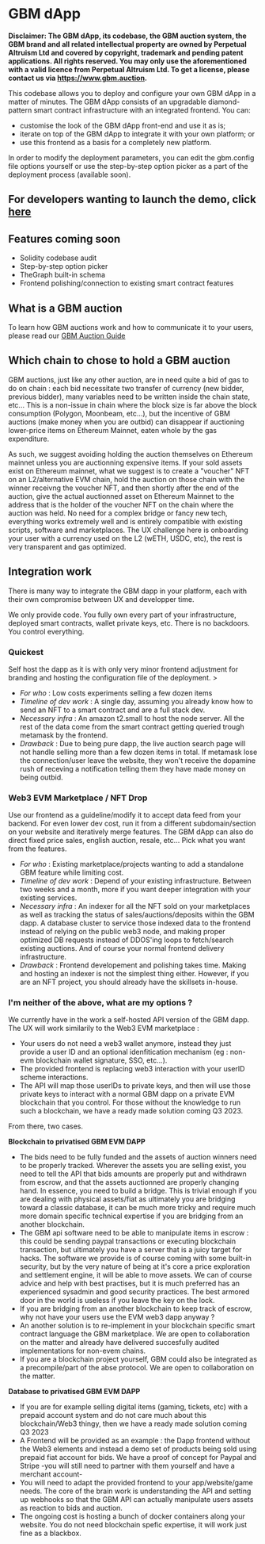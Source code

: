 
# GBM dApp

**Disclaimer: The GBM dApp, its codebase, the GBM auction system, the GBM brand and all related  intellectual property are owned by Perpetual Altruism Ltd and covered by copyright, trademark and pending patent applications. All rights reserved. You may only use the aforementioned with a valid licence from Perpetual Altruism Ltd. To get a license, please contact us via https://www.gbm.auction.**

This codebase allows you to deploy and configure your own GBM dApp in a matter of minutes. The GBM dApp consists of an upgradable diamond-pattern smart contract infrastructure with an integrated frontend. You can:
* customise the look of the GBM dApp front-end and use it as is;
* iterate on top of the GBM dApp to integrate it with your own platform; or
* use this frontend as a basis for a completely new platform.

In order to modify the deployment parameters, you can edit the gbm.config file options yourself or use the step-by-step option picker as a part of the deployment process (available soon).

## For developers wanting to launch the demo, click [here](/GBM-Diamond/README.md) 

## Features coming soon
* Solidity codebase audit
* Step-by-step option picker
* TheGraph built-in schema
* Frontend polishing/connection to existing smart contract features       

## What is a GBM auction

To learn how GBM auctions work and how to communicate it to your users, please read our [GBM Auction Guide](https://docs.google.com/document/d/16jqjfFTFS7bSP9HDhC4fJkDzihmskhByZL13tcpRX5o/edit?usp=sharing)

## Which chain to chose to hold a GBM auction    

GBM auctions, just like any other auction, are in need quite a bid of gas to do on chain : each bid necessitate two transfer of currency (new bidder, previous bidder), many variables need to be written inside the chain state, etc...   This is a non-issue in chain where the block size is far above the block consumption (Polygon, Moonbeam, etc...), but the incentive of GBM auctions (make money when you are outbid) can disappear if auctioning lower-price items on Ethereum Mainnet, eaten whole by the gas expenditure.    

As such, we suggest avoiding holding the auction themselves on Ethereum mainnet unless you are auctionning expensive items. If your sold assets exist on Ethereum mainnet, what we suggest is to create a "voucher" NFT on an L2/alternative EVM chain, hold the auction on those chain with the winner receivng the voucher NFT, and then shortly after the end of the auction, give the actual auctionned asset on Ethereum Mainnet to the address that is the holder of the voucher NFT on the chain where the auction was held. No need for a complex bridge or fancy new tech, everything works extremely well and is entirely compatible with existing scripts, software and marketplaces. The UX challenge here is onboarding your user with a currency used on the L2 (wETH, USDC, etc), the rest is very transparent and gas optimized.  
   

## Integration work
    
There is many way to integrate the GBM dapp in your platform, each with their own compromise between UX and developper time.  

We only provide code. You fully own every part of your infrastructure, deployed smart contracts, wallet private keys, etc. There is no backdoors. You control everything.

### Quickest
Self host the dapp as it is with only very minor frontend adjustment for branding and hosting the configuration file of the deployment.     >
     
+ *For who* : Low costs experiments selling a few dozen items       
+ *Timeline of dev work* : A single day, assuming you already know how to send an NFT to a smart contract and are a full stack dev.       
+ *Necessary infra* : An amazon t2.small to host the node server. All the rest of the data come from the smart contract getting queried trough metamask by the frontend.        
+ *Drawback* : Due to being pure dapp, the live auction search page will not handle selling more than a few dozen items in total. If metamask lose the connection/user leave the website, they won't receive the dopamine rush of receving a notification telling them they have made money on being outbid.         


### Web3 EVM Marketplace / NFT Drop          
Use our frontend as a guideline/modify it to accept data feed from your backend. For even lower dev cost, run it from a different subdomain/section on your website and iteratively merge features. The GBM dApp can also do direct fixed price sales, english auction, resale, etc... Pick what you want from the features.
   
+ *For who* : Existing marketplace/projects wanting to add a standalone GBM feature while limiting cost.                  
+ *Timeline of dev work* : Depend of your existing infrastructure. Between two weeks and a month, more if you want deeper integration with your existing services.              
+ *Necessary infra* : An indexer for all the NFT sold on your marketplaces as well as tracking the status of sales/auctions/deposits within the GBM dapp. A database cluster to service those indexed data to the frontend instead of relying on the public web3 node, and making proper optimized DB requests instead of DDOS'ing loops to fetch/search existing auctions. And of course your normal frontend delivery infrastructure.   
+ *Drawback* : Frontend developement and polishing takes time. Making and hosting an indexer is not the simplest thing either. However, if you are an NFT project, you should already have the skillsets in-house.   


### I'm neither of the above, what are my options ?

We currently have in the work a self-hosted API version of the GBM dapp. The UX will work similarily to the Web3 EVM marketplace : 
+ Your users do not need a web3 wallet anymore, instead they just provide a user ID and an optional idenfitication mechanism (eg : non-evm blockchain wallet signature, SSO, etc...).  
+ The provided frontend is replacing web3 interaction with your userID scheme interactions.                            
+ The API will map those userIDs to private keys, and then will use those private keys to interact with a normal GBM dapp on a private EVM blockchain that you control. For those without the knowledge to run such a blockchain, we have a ready made solution coming Q3 2023.                                      

From there, two cases.                         
                        
**Blockchain to privatised GBM EVM DAPP**
+ The bids need to be fully funded and the assets of auction winners need to be properly tracked. Wherever the assets you are selling exist, you need to tell the API that bids amounts are properly put and withdrawn from escrow, and that the assets auctionned are properly changing hand. In essence, you need to build a bridge. This is trivial enough if you are dealing with physical assets/fiat as ultimately you are bridging toward a classic database, it can be much more tricky and require much more domain specific technical expertise if you are bridging from an another blockchain.                
+ The GBM api software need to be able to manipulate items in escrow : this could be sending paypal transactions or executing blockchain transaction, but ultimately you have a server that is a juicy target for hacks. The software we provide is of course coming with some built-in security, but by the very nature of being at it's core a price exploration and settlement engine, it will be able to move assets. We can of course advice and help with best practises, but it is much preferred has an experienced sysadmin and good security practices. The best armored door in the world is useless if you leave the key on the lock.                          
+ If you are bridging from an another blockchain to keep track of escrow, why not have your users use the EVM web3 dapp anyway ?       
+ An another solution is to re-implement in your blockchain specific smart contract language the GBM marketplace. We are open to collaboration on the matter and already have delivered succesfully audited implementations for non-evem chains.      
+ If you are a blockchain project yourself, GBM could also be integrated as a precompile/part of the abse protocol. We are open to collaboration on the matter.                   

**Database to privatised GBM EVM DAPP**
+ If you are for example selling digital items (gaming, tickets, etc) with a prepaid account system and do not care much about this blockchain/Web3 thingy, then we have a ready made solution coming Q3 2023                              
+ A Frontend will be provided as an example : the Dapp frontend without the Web3 elements and instead a demo set of products being sold using prepaid fiat account for bids. We have a proof of concept for Paypal and Stripe -you will still need to partner with them yourself and have a merchant account-                                 
+ You will need to adapt the provided frontend to your app/website/game needs. The core of the brain work is understanding the API and setting up webhooks so that the GBM API can actually manipulate users assets as reaction to bids and auction.                      
+ The ongoing cost is hosting a bunch of docker containers along your website. You do not need blockchain spefic expertise, it will work just fine as a blackbox.                  
